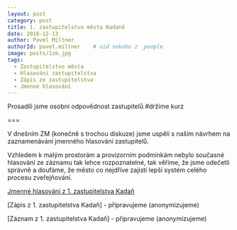 ```yaml
---
layout: post
category: post
title: 1. zastupitelstvo města Kadaně
date: 2018-12-13
author: Pavel Miltner
authorId: pavel.miltner    # uid nekoho z _people
image: posts/1zm.jpg
tags:
  - Zastupitelstvo města
  - Hlasování zastupitelstva
  - Zápis ze zastupitelstva
  - Jmenné hlasování
---
```


Prosadili jsme osobní odpovědnost zastupitelů
#držíme kurz

===

V dnešním ZM (konečně s trochou diskuze) jsme uspěli s naším návrhem na zaznamenávání jmenného hlasování zastupitelů.

Vzhledem k malým prostorám a provizorním podmínkám nebylo současné hlasování ze záznamu tak lehce rozpoznatelné, 
tak věříme, že jsme odečetli správně a doufáme, že město co nejdříve zajistí lepší systém celého procesu zveřejňování.

[Jmenné hlasování z 1. zastupitelstva Kadaň](https://drive.google.com/open?id=1vyD8HL_ty0N8LbSx0nx8SO86DJSlQnpI) 

[Zápis z 1. zastupitelstva Kadaň] - připravujeme (anonymizujeme) 

[Záznam z 1. zastupitelstva Kadaň] - připravujeme (anonymizujeme) 

